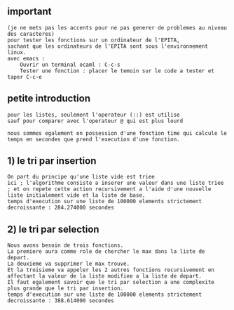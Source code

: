 ## important
    (je ne mets pas les accents pour ne pas generer de problemes au niveau des caracteres)
    pour tester les fonctions sur un ordinateur de l'EPITA,
    sachant que les ordinateurs de l'EPITA sont sous l'environnement linux.
    avec emacs :
        Ouvrir un terminal ocaml : C-c-s
        Tester une fonction : placer le temoin sur le code a tester et taper C-c-e
##

## petite introduction
    pour les listes, seulement l'operateur (::) est utilise
    sauf pour comparer avec l'operateur @ qui est plus lourd

    nous sommes egalement en possession d'une fonction time qui calcule le temps en secondes que prend l'execution d'une fonction.
##

## 1) le tri par insertion
    On part du principe qu'une liste vide est triee
    ici ; l'algorithme consiste a inserer une valeur dans une liste triee ; et on repete cette action recursivement a l'aide d'une nouvelle liste initialement vide et la liste de base.
    temps d'execution sur une liste de 100000 elements strictement decroissante : 284.274000 secondes
##

## 2) le tri par selection
    Nous avons besoin de trois fonctions. 
    La premiere aura comme role de chercher le max dans la liste de depart.
    La deuxieme va supprimer le max trouve.
    Et la troisieme va appeler les 2 autres fonctions recursivement en affectant la valeur de la liste modifiee a la liste de depart.
    Il faut egalement savoir que le tri par selection a une complexite plus grande que le tri par insertion.
    temps d'execution sur une liste de 100000 elements strictement decroissante : 388.614000 secondes
##


